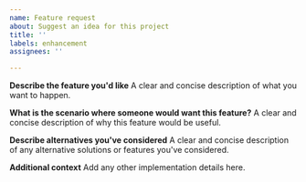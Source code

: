 ```yaml
---
name: Feature request
about: Suggest an idea for this project
title: ''
labels: enhancement
assignees: ''

---
```


**Describe the feature you'd like**
A clear and concise description of what you want to happen.

**What is the scenario where someone would want this feature?**
A clear and concise description of why this feature would be useful.

**Describe alternatives you've considered**
A clear and concise description of any alternative solutions or features you've considered.

**Additional context**
Add any other implementation details here.
